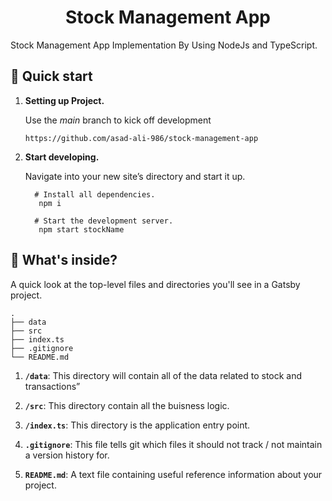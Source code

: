 <h1 align="center">Stock Management App</h1>

Stock Management App Implementation By Using NodeJs and TypeScript.

## 🚀 Quick start

1.  **Setting up Project.**

    Use the _main_ branch to kick off development 

    ```github repo url
    https://github.com/asad-ali-986/stock-management-app
    ```

2.  **Start developing.**

    Navigate into your new site’s directory and start it up.

    ```shell
      # Install all dependencies.
       npm i
    ```

    ```shell
      # Start the development server.
       npm start stockName
    ```


## 🧐 What's inside?

A quick look at the top-level files and directories you'll see in a Gatsby project.

    .
    ├── data
    ├── src
    ├── index.ts
    ├── .gitignore
    └── README.md

1.  **`/data`**: This directory will contain all of the data related to stock and transactions”

2.  **`/src`**: This directory contain all the buisness logic.

3.  **`/index.ts`**: This directory is the application entry point.

4.  **`.gitignore`**: This file tells git which files it should not track / not maintain a version history for.

5. **`README.md`**: A text file containing useful reference information about your project.